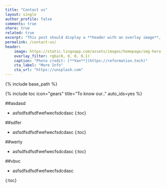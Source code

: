 ```yaml
---
title: "Contact us"
layout: single
author_profile: false
comments: true
share: true
related: true
excerpt: "This post should display a **header with an overlay image**, if the theme supports it."
permalink: /contact-us/
header:
    image: https://static.lingoapp.com/assets/images/homepage/img-hero-lingo-visual-asset-manager%402x%40v5.png
    overlay_filter: rgba(0, 0, 0, 0.1)
    caption: "Photo credit: [**Van**](https://reformation.tech)"
    cta_label: "More Info"
    cta_url: "https://unsplash.com"
---
```


{% include base_path %}


{% include toc icon="gears" title="To know our.." auto_ids=yes %}


##asdasd
	
* asfsdfsdfsdfwefwecfsdcdasc
{:toc}

##sdfer
	
* asfsdfsdfsdfwefwecfsdcdasc
{:toc}

##werty
	
* asfsdfsdfsdfwefwecfsdcdasc
{:toc}


##vbvc
	
* asfsdfsdfsdfwefwecfsdcdasc

{:toc}

